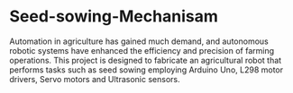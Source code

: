 # Seed-sowing-Mechanisam
Automation in agriculture has gained much demand, and autonomous robotic systems have enhanced the efficiency and precision of farming operations. This project is designed to fabricate an agricultural robot that performs tasks such as seed sowing employing Arduino Uno, L298 motor drivers, Servo motors and Ultrasonic sensors.
